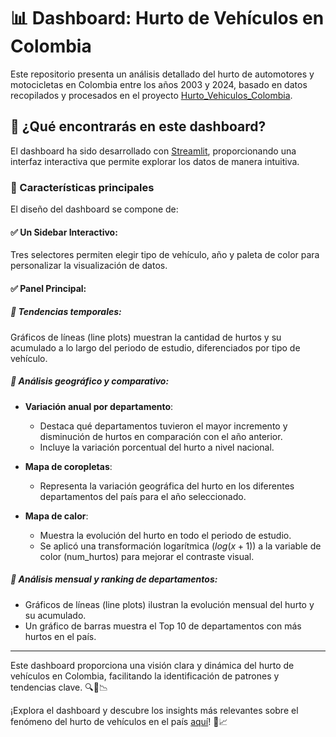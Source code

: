 # 📊 Dashboard: Hurto de Vehículos en Colombia
Este repositorio presenta un análisis detallado del hurto de automotores y motocicletas en Colombia entre los años 2003 y 2024, basado en datos recopilados y procesados en el proyecto [Hurto_Vehiculos_Colombia](https://github.com/olancheros/Hurto_Vehiculos_Colombia).

## 🚀 ¿Qué encontrarás en este dashboard?
El dashboard ha sido desarrollado con [Streamlit](https://streamlit.io/), proporcionando una interfaz interactiva que permite explorar los datos de manera intuitiva.

### 🔹 Características principales
El diseño del dashboard se compone de:

#### ✅ Un Sidebar Interactivo:

Tres selectores permiten elegir tipo de vehículo, año y paleta de color para personalizar la visualización de datos.

#### ✅ Panel Principal:
##### 📌 Tendencias temporales:
Gráficos de líneas (line plots) muestran la cantidad de hurtos y su acumulado a lo largo del periodo de estudio, diferenciados por tipo de vehículo.
##### 📌 Análisis geográfico y comparativo:

- **Variación anual por departamento**:
  - Destaca qué departamentos tuvieron el mayor incremento y disminución de hurtos en comparación con el año anterior.
  - Incluye la variación porcentual del hurto a nivel nacional.

- **Mapa de coropletas**:
  - Representa la variación geográfica del hurto en los diferentes departamentos del país para el año seleccionado.

- **Mapa de calor**:
  - Muestra la evolución del hurto en todo el periodo de estudio.
  - Se aplicó una transformación logarítmica $(log(x+1))$ a la variable de color (num_hurtos) para mejorar el contraste visual.

##### 📌 Análisis mensual y ranking de departamentos:
- Gráficos de líneas (line plots) ilustran la evolución mensual del hurto y su acumulado.
- Un gráfico de barras muestra el Top 10 de departamentos con más hurtos en el país.

--------------------------------
Este dashboard proporciona una visión clara y dinámica del hurto de vehículos en Colombia, facilitando la identificación de patrones y tendencias clave. 🔍🚗📉

¡Explora el dashboard y descubre los insights más relevantes sobre el fenómeno del hurto de vehículos en el país [aquí](https://dashboardhurtovehiculos-olancheros.streamlit.app/)! 🎯📈